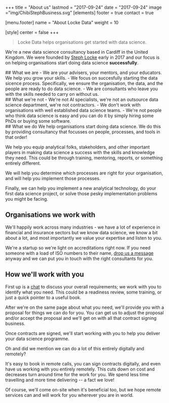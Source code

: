 +++
title = "About us"
lastmod = "2017-09-24"
date = "2017-09-24"
image ="img/ChibiStephBusiness.svg"
[elements]
  footer = true
  contact = true

[menu.footer]
  name = "About Locke Data"
  weight = 10


[style]
  center = false
+++

> Locke Data helps organisations get started with data science.

We're a new data science consultancy based in Cardiff in the United Kingdom. We were founded by [Steph Locke](../steph) early in 2017 and our focus is on helping organisations start doing data science **successfully**. 

   <div class="row">
    <div class="col-lg-6  bg-light-gray"> 
## What we are
- We are your advisers, your mentors, and your educators. We help you grow your skills. 
- We focus on succesfully starting the data sicence process. Specifically, we ensure the organisation, the data, and the people are ready to do data science. 
- We are consultants who leave you with the skills needed to carry on without us.

</div>

<div class="col-lg-6"> 
## What we're not
- We're not AI specialists, we're not an outsource data science department, we're not contractors.
- We don't work with organisations with well established data science teams. 
- We're not people who think data science is easy and you can do it by simply hiring some PhDs or buying some software.

</div>
</div>
## What we do
We help organisations start doing data science. We do this by providing consultancy that focusses on people, processes, and tools in that order!

We help you equip analytical folks, stakeholders, and other important players in making data science a success with the skills and knowledge they need. This could be through training, mentoring, reports, or something entirely different. 

We will help you determine which processes are right for your organisation, and will help you implement those processes.

Finally, we can help you implement a new analytical technology, do your first data science project, or solve those pesky implementation problems you might be facing.

## Organisations we work with
We'll happily work across many industries - we have a lot of experience in financial and insurance sectors but we know data science, we know a bit about a lot, and most importantly we value your expertise and listen to you.

We're a startup so we're light on accreditations right now. If you need someone with a load of ISO numbers to their name, [drop us a message](//itsalocke.com/#contact) anyway and we can put you in touch with the right consultants for you.

 
## How we'll work with you
First up is a [chat](../#contact) to discuss your overall requirements; we work with you to identify what you need. This could be a readiness review, some training, or just a quick pointer to a useful book.

After we're on the same page about what you need, we'll provide you with a proposal for things we can do for you. You can get us to adjust the proposal and/or accept the proposal and we'll get on with all that contract signing business.

Once contracts are signed, we'll start working with you to help you deliver your data science programme.

Oh and did we mention we can do a lot of this entirely digitally and remotely? 

It's easy to book in remote calls, you can sign contracts digitally, and even have us working with you entirely remotely. This cuts down on cost and decreases turn around time for the work for you. We spend less time travelling and more time delivering -- a fact we love! 

Of course, we'll come on-site when it's beneficial too, but we hope remote services can and will work for you wherever you are in world.
